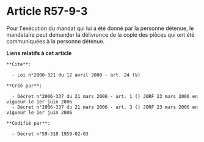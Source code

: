 # Article R57-9-3

Pour l'exécution du mandat qui lui a été donné par la personne détenue, le mandataire peut demander la délivrance de la copie
des pièces qui ont été communiquées à la personne détenue.

**Liens relatifs à cet article**

	**Cite**:

	  - Loi n°2000-321 du 12 avril 2000 - art. 24 (V)

	**Créé par**:

	  - Décret n°2006-337 du 21 mars 2006 - art. 1 () JORF 23 mars 2006 en vigueur le 1er juin 2006
	  - Décret n°2006-337 du 21 mars 2006 - art. 3 () JORF 23 mars 2006 en vigueur le 1er juin 2006

	**Codifié par**:

	  - Décret n°59-318 1959-02-03
